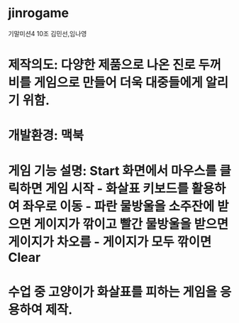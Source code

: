 # jinrogame
기말미션4 10조 김민선,임나영

# 제작의도: 다양한 제품으로 나온 진로 두꺼비를 게임으로 만들어 더욱 대중들에게 알리기 위함.
# 개발환경: 맥북
# 게임 기능 설명: Start 화면에서 마우스를 클릭하면 게임 시작 - 화살표 키보드를 활용하여 좌우로 이동 - 파란 물방울을 소주잔에 받으면 게이지가 깎이고 빨간 물방울을 받으면 게이지가 차오름 - 게이지가 모두 깎이면 Clear
# 수업 중 고양이가 화살표를 피하는 게임을 응용하여 제작.
